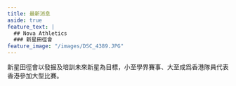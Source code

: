 ```yaml
---
title: 最新消息
aside: true
feature_text: |
  ## Nova Athletics
  ### 新星田徑會
feature_image: "/images/DSC_4389.JPG"
---
```


新星田徑會以發掘及培訓未來新星為目標，小至學界賽事、大至成爲香港隊員代表香港參加大型比賽。
